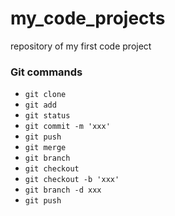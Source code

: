 # my_code_projects
repository of my first code project

### Git commands
* `git clone`
* `git add`
* `git status`
* `git commit -m 'xxx'`
* `git push`
* `git merge`
* `git branch`
* `git checkout`
* `git checkout -b 'xxx'`
* `git branch -d xxx`
* `git push`

